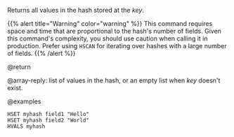 Returns all values in the hash stored at the _key_.

{{% alert title="Warning" color="warning" %}}
This command requires space and time that are proportional to the hash's number of fields.
Given this command's complexity, you should use caution when calling it in production.
Prefer using `HSCAN` for iterating over hashes with a large number of fields.
{{% /alert  %}}

@return

@array-reply: list of values in the hash, or an empty list when _key_ doesn't exist.

@examples

```cli
HSET myhash field1 "Hello"
HSET myhash field2 "World"
HVALS myhash
```
